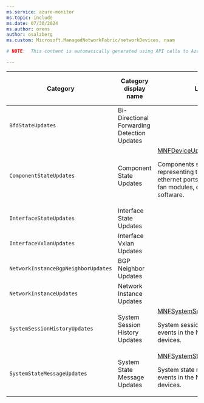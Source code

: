 ```yaml
---
ms.service: azure-monitor
ms.topic: include
ms.date: 07/30/2024
ms.author: orens
author: osalzberg
ms.custom: Microsoft.ManagedNetworkFabric/networkDevices, naam

# NOTE:  This content is automatically generated using API calls to Azure. Any edits made on these files will be overwritten in the next run of the script. 

---
```

  
  
|Category|Category display name| Log table| [Supports basic log plan](/azure/azure-monitor/logs/basic-logs-configure?tabs=portal-1#compare-the-basic-and-analytics-log-data-plans)|[Supports ingestion-time transformation](/azure/azure-monitor/essentials/data-collection-transformations)| Example queries |Costs to export|
|---|---|---|---|---|---|---|
|`BfdStateUpdates` |Bi-Directional Forwarding Detection Updates ||No|No||Yes |
|`ComponentStateUpdates` |Component State Updates |[MNFDeviceUpdates](/azure/azure-monitor/reference/tables/mnfdeviceupdates)<p>Components state updates representing the status changes of ethernet ports, power supply units, fan modules, chassis and device software.|Yes|No|[Queries](/azure/azure-monitor/reference/queries/mnfdeviceupdates)|Yes |
|`InterfaceStateUpdates` |Interface State Updates ||No|No||Yes |
|`InterfaceVxlanUpdates` |Interface Vxlan Updates ||No|No||Yes |
|`NetworkInstanceBgpNeighborUpdates` |BGP Neighbor Updates ||No|No||Yes |
|`NetworkInstanceUpdates` |Network Instance Updates ||No|No||Yes |
|`SystemSessionHistoryUpdates` |System Session History Updates |[MNFSystemSessionHistoryUpdates](/azure/azure-monitor/reference/tables/mnfsystemsessionhistoryupdates)<p>System session history update events in the Nexus network fabric devices.|Yes|No|[Queries](/azure/azure-monitor/reference/queries/mnfsystemsessionhistoryupdates)|Yes |
|`SystemStateMessageUpdates` |System State Message Updates |[MNFSystemStateMessageUpdates](/azure/azure-monitor/reference/tables/mnfsystemstatemessageupdates)<p>System state message update events in the Nexus network fabric devices.|Yes|No|[Queries](/azure/azure-monitor/reference/queries/mnfsystemstatemessageupdates)|Yes |